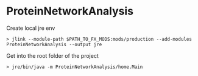 # ProteinNetworkAnalysis

Create local jre env
```shell script
> jlink --module-path $PATH_TO_FX_MODS:mods/production --add-modules ProteinNetworkAnalysis --output jre
```

Get into the root folder of the project
```shell script
> jre/bin/java -m ProteinNetworkAnalysis/home.Main
```